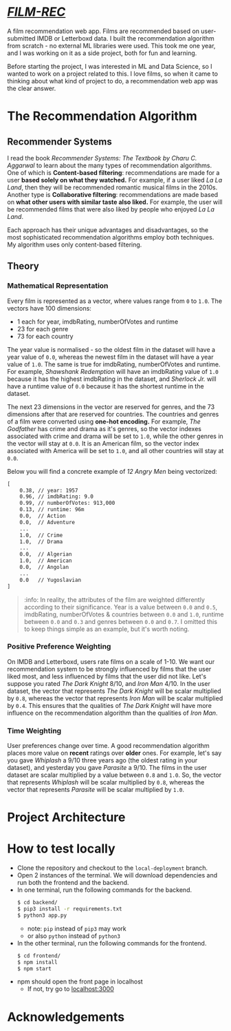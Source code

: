 # ***[FILM-REC](https://film-rec.onrender.com/)***

A film recommendation web app. Films are recommended based on user-submitted IMDB or Letterboxd data. I built the recommendation algorithm from scratch - no external ML libraries were used. This took me one year, and I was working on it as a side project, both for fun and learning.

Before starting the project, I was interested in ML and Data Science, so I wanted to work on a project related to this. I love films, so when it came to thinking about what kind of project to do, a recommendation web app was the clear answer.

# The Recommendation Algorithm

## Recommender Systems

I read the book *Recommender Systems: The Textbook by Charu C. Aggarwal* to learn about the many types of recommendation algorithms. One of which is **Content-based filtering**: recommendations are made for a user **based solely on what they watched.** For example, if a user liked *La La Land*, then they will be recommended romantic musical films in the 2010s. Another type is **Collaborative filtering**: recommendations are made based on **what other users with similar taste also liked.** For example, the user will be recommended films that were also liked by people who enjoyed *La La Land*.

Each approach has their unique advantages and disadvantages, so the most sophisticated recommendation algorithms employ both techniques. My algorithm uses only content-based filtering.

## Theory

### Mathematical Representation

Every film is represented as a vector, where values range from `0` to `1.0`. The vectors have 100 dimensions: 

* 1 each for year, imdbRating, numberOfVotes and runtime
* 23 for each genre
* 73 for each country

The year value is normalised - so the oldest film in the dataset will have a year value of `0.0`, whereas the newest film in the dataset will have a year value of `1.0`. The same is true for imdbRating, numberOfVotes and runtime. For example, *Shawshank Redemption* will have an imdbRating value of `1.0` because it has the highest imdbRating in the dataset, and *Sherlock Jr.* will have a runtime value of `0.0` because it has the shortest runtime in the dataset.

The next 23 dimensions in the vector are reserved for genres, and the 73 dimensions after that are reserved for countries. The countries and genres of a film were converted using **one-hot encoding.** For example, *The Godfather* has crime and drama as it's genres, so the vector indexes associated with crime and drama will be set to `1.0`, while the other genres in the vector will stay at `0.0`. It is an American film, so the vector index associated with America will be set to `1.0`, and all other countries will stay at `0.0`.

Below you will find a concrete example of *12 Angry Men* being vectorized:

```txt
[
    0.38, // year: 1957
    0.96, // imdbRating: 9.0
    0.99, // numberOfVotes: 913,000
    0.13, // runtime: 96m
    0.0,  // Action
    0.0,  // Adventure
    ...
    1.0,  // Crime
    1.0,  // Drama
    ...
    0.0,  // Algerian
    1.0,  // American
    0.0,  // Angolan
    ...
    0.0   // Yugoslavian
]
```

> :info: In reality, the attributes of the film are weighted differently according to their significance. Year is a value between `0.0` and `0.5`, imdbRating, numberOfVotes & countries between `0.0` and `1.0`, runtime between `0.0` and `0.3` and genres between `0.0` and `0.7`. I omitted this to keep things simple as an example, but it's worth noting.

### Positive Preference Weighting

On IMDB and Letterboxd, users rate films on a scale of 1-10. We want our recommendation system to be strongly influenced by films that the user liked most, and less influenced by films that the user did not like. Let's suppose you rated *The Dark Knight* 8/10, and *Iron Man* 4/10. In the user dataset, the vector that represents *The Dark Knight* will be scalar multiplied by `0.8`, whereas the vector that represents *Iron Man* will be scalar multiplied by `0.4`. This ensures that the qualities of *The Dark Knight* will have more influence on the recommendation algorithm than the qualities of *Iron Man*.

### Time Weighting

User preferences change over time. A good recommendation algorithm places more value on **recent** ratings over **older** ones. For example, let's say you gave *Whiplash* a 9/10 three years ago (the oldest rating in your dataset), and yesterday you gave *Parasite* a 9/10. The films in the user dataset are scalar multiplied by a value between `0.8` and `1.0`. So, the vector that represents *Whiplash* will be scalar multiplied by `0.8`, whereas the vector that represents *Parasite* will be scalar multiplied by `1.0`.

### 

# Project Architecture

# How to test locally

* Clone the repository and checkout to the `local-deployment` branch.
* Open 2 instances of the terminal. We will download dependencies and run both the frontend and the backend.
* In one terminal, run the following commands for the backend.
    ```sh
    $ cd backend/
    $ pip3 install -r requirements.txt
    $ python3 app.py
    ```
    * note: `pip` instead of `pip3` may work
    * or also `python` instead of `python3`
* In the other terminal, run the following commands for the frontend.
    ```sh
    $ cd frontend/
    $ npm install
    $ npm start
    ```
* npm should open the front page in localhost
    * If not, try go to [localhost:3000](http://localhost:3000)

# Acknowledgements
